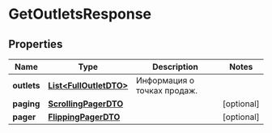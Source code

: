 

# GetOutletsResponse

## Properties

Name | Type | Description | Notes
------------ | ------------- | ------------- | -------------
**outlets** | [**List&lt;FullOutletDTO&gt;**](FullOutletDTO.md) | Информация о точках продаж. | 
**paging** | [**ScrollingPagerDTO**](ScrollingPagerDTO.md) |  |  [optional]
**pager** | [**FlippingPagerDTO**](FlippingPagerDTO.md) |  |  [optional]




